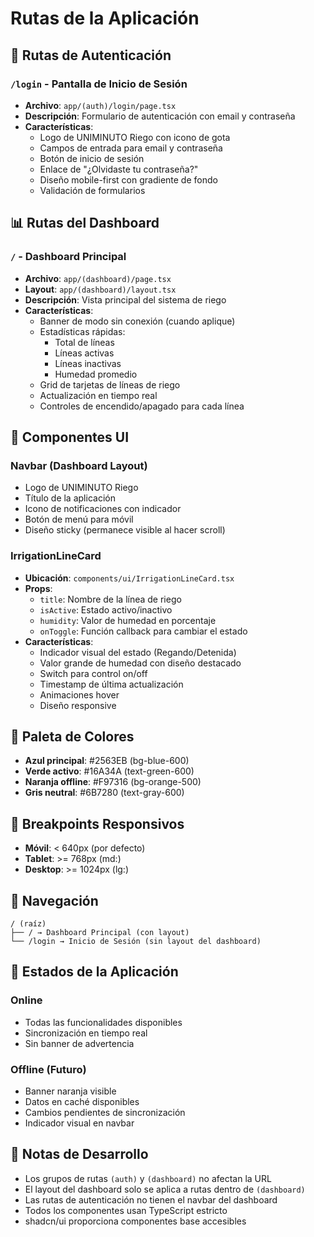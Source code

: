 # Rutas de la Aplicación

## 🔐 Rutas de Autenticación

### `/login` - Pantalla de Inicio de Sesión
- **Archivo**: `app/(auth)/login/page.tsx`
- **Descripción**: Formulario de autenticación con email y contraseña
- **Características**:
  - Logo de UNIMINUTO Riego con icono de gota
  - Campos de entrada para email y contraseña
  - Botón de inicio de sesión
  - Enlace de "¿Olvidaste tu contraseña?"
  - Diseño mobile-first con gradiente de fondo
  - Validación de formularios

## 📊 Rutas del Dashboard

### `/` - Dashboard Principal
- **Archivo**: `app/(dashboard)/page.tsx`
- **Layout**: `app/(dashboard)/layout.tsx`
- **Descripción**: Vista principal del sistema de riego
- **Características**:
  - Banner de modo sin conexión (cuando aplique)
  - Estadísticas rápidas:
    - Total de líneas
    - Líneas activas
    - Líneas inactivas
    - Humedad promedio
  - Grid de tarjetas de líneas de riego
  - Actualización en tiempo real
  - Controles de encendido/apagado para cada línea

## 🎨 Componentes UI

### Navbar (Dashboard Layout)
- Logo de UNIMINUTO Riego
- Título de la aplicación
- Icono de notificaciones con indicador
- Botón de menú para móvil
- Diseño sticky (permanece visible al hacer scroll)

### IrrigationLineCard
- **Ubicación**: `components/ui/IrrigationLineCard.tsx`
- **Props**:
  - `title`: Nombre de la línea de riego
  - `isActive`: Estado activo/inactivo
  - `humidity`: Valor de humedad en porcentaje
  - `onToggle`: Función callback para cambiar el estado
- **Características**:
  - Indicador visual del estado (Regando/Detenida)
  - Valor grande de humedad con diseño destacado
  - Switch para control on/off
  - Timestamp de última actualización
  - Animaciones hover
  - Diseño responsive

## 🎨 Paleta de Colores

- **Azul principal**: #2563EB (bg-blue-600)
- **Verde activo**: #16A34A (text-green-600)
- **Naranja offline**: #F97316 (bg-orange-500)
- **Gris neutral**: #6B7280 (text-gray-600)

## 📱 Breakpoints Responsivos

- **Móvil**: < 640px (por defecto)
- **Tablet**: >= 768px (md:)
- **Desktop**: >= 1024px (lg:)

## 🚀 Navegación

```
/ (raíz)
├── / → Dashboard Principal (con layout)
└── /login → Inicio de Sesión (sin layout del dashboard)
```

## 🔄 Estados de la Aplicación

### Online
- Todas las funcionalidades disponibles
- Sincronización en tiempo real
- Sin banner de advertencia

### Offline (Futuro)
- Banner naranja visible
- Datos en caché disponibles
- Cambios pendientes de sincronización
- Indicador visual en navbar

## 📝 Notas de Desarrollo

- Los grupos de rutas `(auth)` y `(dashboard)` no afectan la URL
- El layout del dashboard solo se aplica a rutas dentro de `(dashboard)`
- Las rutas de autenticación no tienen el navbar del dashboard
- Todos los componentes usan TypeScript estricto
- shadcn/ui proporciona componentes base accesibles
